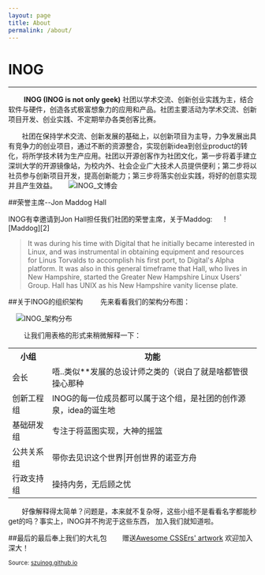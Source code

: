 ```yaml
---
layout: page
title: About
permalink: /about/
---
```


# INOG

---

&nbsp; &nbsp; &nbsp; &nbsp; **INOG (INOG is not only geek)** 社团以学术交流、创新创业实践为主，结合软件与硬件，创造各式极富想象力的应用和产品。社团主要活动为学术交流、创新项目开发、创业实践、不定期举办各类创客比赛。

&nbsp; &nbsp; &nbsp; &nbsp;社团在保持学术交流、创新发展的基础上，以创新项目为主导，力争发展出具有竞争力的创业项目，通过不断的资源整合，实现创新idea到创业product的转化，将所学技术转为生产应用。社团以开源创客作为社团文化，第一步将着手建立深圳大学的开源镜像站，为校内外、社会企业广大技术人员提供便利；第二步将以社员参与创新项目开发，提高创新能力；第三步将落实创业实践，将好的创意实现并且产生效益。
&nbsp; &nbsp; &nbsp;![INOG_文博会][1]

##荣誉主席--Jon&nbsp;Maddog&nbsp;Hall&nbsp;

<p>INOG有幸邀请到Jon Hall担任我们社团的荣誉主席，关于Maddog:
&nbsp; &nbsp; &nbsp;![Maddog][2]

>It was during his time with Digital that he initially became interested in Linux, and was instrumental in obtaining equipment and resources for&nbsp;Linus Torvalds&nbsp;to accomplish his first port, to&nbsp;Digital's Alpha platform. It was also in this general timeframe that Hall, who lives in New Hampshire, started the Greater New Hampshire&nbsp;Linux Users' Group. Hall has&nbsp;UNIX&nbsp;as his New Hampshire&nbsp;vanity license plate.

##关于INOG的组织架构
&nbsp; &nbsp; &nbsp; &nbsp; 先来看看我们的架构分布图：

&nbsp; &nbsp;&nbsp;![INOG_架构分布][3]

&nbsp; &nbsp; &nbsp; &nbsp; 让我们用表格的形式来稍微解释一下：
<table>
        <tr>
            <th>小组</th>
            <th>功能</th>
        </tr>
        <tr>
            <td>会长</td>
            <td>唔..类似**发展的总设计师之类的（说白了就是啥都管很操心那种</td>
        </tr>
        <tr>
            <td>创新工程组</td>
            <td>INOG的每一位成员都可以属于这个组，是社团的创作源泉，idea的诞生地</td>
        </tr>
        <tr>
            <td>基础研发组</td>
            <td>专注于将蓝图实现，大神的摇篮</td>
        </tr>
        <tr>
            <td>公共关系组</td>
            <td>带你去见识这个世界|开创世界的诺亚方舟</td>
        </tr>
        <tr>
            <td>行政支持组</td>
            <td>操持内务，无后顾之忧</td>
        </tr>
    </table>
    
&nbsp; &nbsp; &nbsp; &nbsp;好像解释得太简单？问题是，本来就不复杂呀，这些小组不是看看名字都能秒get的吗？事实上，INOG并不拘泥于这些东西， 加入我们就知道啦。

##最后的最后奉上我们的大礼包
&nbsp; &nbsp; &nbsp; &nbsp;赠送[Awesome CSSErs' artwork][4] 欢迎加入深大！






<small>Source: [szuinog.github.io][5]</small>


  [1]: http://ww3.sinaimg.cn/mw690/7032ef19gw1f7ma3pqgbjj20i80i7jva.jpg
  [2]: http://ww4.sinaimg.cn/mw690/7032ef19gw1f7mamquxdjj20i80i8q5i.jpg
  [3]: http://ww3.sinaimg.cn/mw690/7032ef19gw1f7m9r4gif8j20o20e3dhh.jpg
  [4]: https://github.com/szuinog/awesome-csse
  [5]: https://szuinog.github.io/join/
